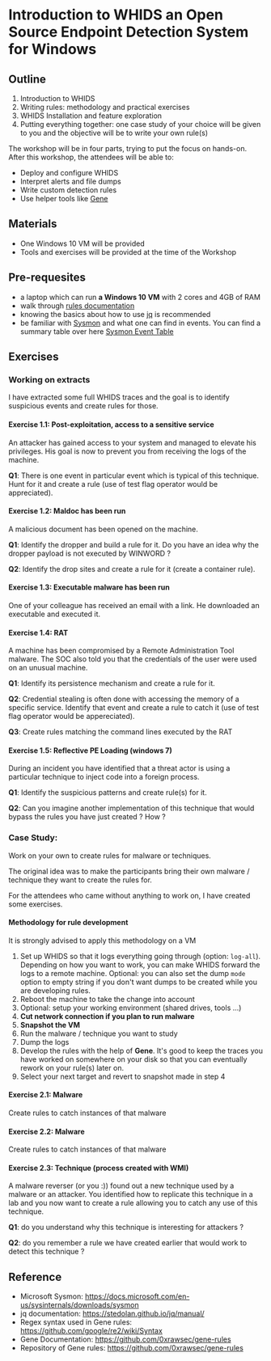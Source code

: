 # Introduction to WHIDS an Open Source Endpoint Detection System for Windows 

## Outline

1. Introduction to WHIDS
2. Writing rules: methodology and practical exercises
3. WHIDS Installation and feature exploration
4. Putting everything together: one case study of your choice will be given to you and the objective will be to write your own rule(s)

The workshop will be in four parts, trying to put the focus on hands-on.
After this workshop, the attendees will be able to:

 * Deploy and configure WHIDS
 * Interpret alerts and file dumps
 * Write custom detection rules
 * Use helper tools like [Gene](https://github.com/0xrawsec/gene)

## Materials

* One Windows 10 VM will be provided
* Tools and exercises will be provided at the time of the Workshop

## Pre-requesites

* a laptop which can run **a Windows 10 VM** with 2 cores and 4GB of RAM
* walk through [rules documentation](https://rawsec.lu/doc/gene/1.6/)
* knowing the basics about how to use [jq](https://stedolan.github.io/jq/) is recommended
* be familiar with [Sysmon](https://docs.microsoft.com/en-us/sysinternals/downloads/sysmon) and what one can find in events. You can find a summary table over here [Sysmon Event Table](https://rawsec.lu/blog/posts/2017/Sep/19/sysmon-events-table/)

## Exercises

### Working on extracts

I have extracted some full WHIDS traces and the goal is to identify suspicious
events and create rules for those.

#### Exercise 1.1: Post-exploitation, access to a sensitive service

An attacker has gained access to your system and managed to elevate his privileges.
His goal is now to prevent you from receiving the logs of the machine.

**Q1**: There is one event in particular event which is typical of this technique. Hunt for it and create a rule (use of test flag operator would be appreciated).

#### Exercise 1.2: Maldoc has been run

A malicious document has been opened on the machine. 

**Q1**: Identify the dropper and build a rule for it. Do you have an idea why the dropper payload is not executed by WINWORD ?

**Q2**: Identify the drop sites and create a rule for it (create a container rule). 

#### Exercise 1.3: Executable malware has been run 

One of your colleague has received an email with a link.
He downloaded an executable and executed it.

#### Exercise 1.4: RAT

A machine has been compromised by a Remote Administration Tool malware.
The SOC also told you that the credentials of the user were used on an unusual machine.

**Q1**: Identify its persistence mechanism and create a rule for it.

**Q2**: Credential stealing is often done with accessing the memory of a specific service. Identify that event and create a rule to catch it (use of test flag operator would be appereciated).

**Q3**: Create rules matching the command lines executed by the RAT

#### Exercise 1.5: Reflective PE Loading (windows 7)

During an incident you have identified that a threat actor is using a particular
technique to inject code into a foreign process.

**Q1**: Identify the suspicious patterns and create rule(s) for it.

**Q2**: Can you imagine another implementation of this technique that would bypass the rules you have just created ? How ?

### Case Study:

Work on your own to create rules for malware or techniques.

The original idea was to make the participants bring their own malware / technique they want to create the rules for.

For the attendees who came without anything to work on, I have created some exercises.

#### Methodology for rule development

It is strongly advised to apply this methodology on a VM

1. Set up WHIDS so that it logs everything going through (option: `log-all`). Depending on how you want to work, you can make WHIDS forward the logs to a remote machine. Optional: you can also set the dump `mode` option to empty string if you don't want dumps to be created while you are developing rules. 
2. Reboot the machine to take the change into account
3. Optional: setup your working environment (shared drives, tools ...)
4. **Cut network connection if you plan to run malware**
5. **Snapshot the VM**
6. Run the malware / technique you want to study
7. Dump the logs 
8. Develop the rules with the help of **Gene**. It's good to keep the traces you have worked on somewhere on your disk so that you can eventually rework on your rule(s) later on.
9. Select your next target and revert to snapshot made in step 4

#### Exercise 2.1: Malware

Create rules to catch instances of that malware

#### Exercise 2.2: Malware

Create rules to catch instances of that malware

#### Exercise 2.3: Technique (process created with WMI)

A malware reverser (or you :)) found out a new technique used by a malware or an attacker.
You identified how to replicate this technique in a lab and you now want to create a rule allowing you to catch any use of this technique.

**Q1**: do you understand why this technique is interesting for attackers ?

**Q2**: do you remember a rule we have created earlier that would work to detect this technique ?

## Reference

* Microsoft Sysmon: https://docs.microsoft.com/en-us/sysinternals/downloads/sysmon
* jq documentation: https://stedolan.github.io/jq/manual/
* Regex syntax used in Gene rules: https://github.com/google/re2/wiki/Syntax
* Gene Documentation: https://github.com/0xrawsec/gene-rules
* Repository of Gene rules: https://github.com/0xrawsec/gene-rules
